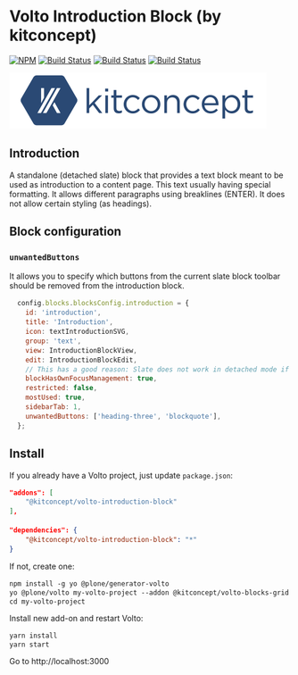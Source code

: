 # Volto Introduction Block (by kitconcept)

[![NPM](https://img.shields.io/npm/v/@kitconcept/volto-introduction-block.svg)](https://www.npmjs.com/package/@kitconcept/volto-introduction-block)
[![Build Status](https://github.com/kitconcept/volto-introduction-block/actions/workflows/code.yml/badge.svg)](https://github.com/kitconcept/volto-introduction-block/actions)
[![Build Status](https://github.com/kitconcept/volto-introduction-block/actions/workflows/unit.yml/badge.svg)](https://github.com/kitconcept/volto-introduction-block/actions)
[![Build Status](https://github.com/kitconcept/volto-introduction-block/actions/workflows/acceptance.yml/badge.svg)](https://github.com/kitconcept/volto-introduction-block/actions)

![kitconcept GmbH](https://raw.githubusercontent.com/kitconcept/volto-form-builder/master/kitconcept.png)

## Introduction

A standalone (detached slate) block that provides a text block meant to be used as introduction to a content page. This text usually having special formatting. It allows different paragraphs using breaklines (ENTER). It does not allow certain styling (as headings).


## Block configuration

### `unwantedButtons`

It allows you to specify which buttons from the current slate block toolbar should be removed from the introduction block.


```js
  config.blocks.blocksConfig.introduction = {
    id: 'introduction',
    title: 'Introduction',
    icon: textIntroductionSVG,
    group: 'text',
    view: IntroductionBlockView,
    edit: IntroductionBlockEdit,
    // This has a good reason: Slate does not work in detached mode if enabled
    blockHasOwnFocusManagement: true,
    restricted: false,
    mostUsed: true,
    sidebarTab: 1,
    unwantedButtons: ['heading-three', 'blockquote'],
  };
```

## Install

If you already have a Volto project, just update `package.json`:

```JSON
"addons": [
    "@kitconcept/volto-introduction-block"
],

"dependencies": {
    "@kitconcept/volto-introduction-block": "*"
}
```

If not, create one:

```shell
npm install -g yo @plone/generator-volto
yo @plone/volto my-volto-project --addon @kitconcept/volto-blocks-grid
cd my-volto-project
```

Install new add-on and restart Volto:

```shell
yarn install
yarn start
```

Go to http://localhost:3000
